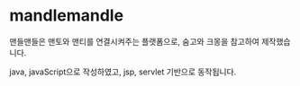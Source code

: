 # mandlemandle
맨들맨들은 맨토와 맨티를 연결시켜주는 플랫폼으로,
숨고와 크몽을 참고하여 제작했습니다.

java, javaScript으로 작성하였고, jsp, servlet 기반으로 동작됩니다.
